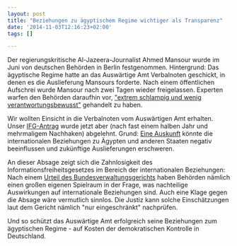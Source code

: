 ```yaml
---
layout: post
title: "Beziehungen zu ägyptischem Regime wichtiger als Transparenz"
date: '2014-11-03T12:16:23+02:00'
tags: []

---
```


Der regierungskritische Al-Jazeera-Journalist Ahmed Mansour wurde im Juni von deutschen Behörden in Berlin festgenommen. Hintergrund: Das ägyptische Regime hatte an das Auswärtige Amt Verbalnoten geschickt, in denen es die Auslieferung Mansours forderte. Nach einem öffentlichen Aufschrei wurde Mansour nach zwei Tagen wieder freigelassen.
Experten warfen den Behörden daraufhin vor, <a href="http://www.spiegel.de/politik/deutschland/fall-mansour-experten-werfen-behoerden-versagen-vor-a-1040799.html">"extrem schlampig und wenig verantwortungsbewusst"</a> gehandelt zu haben.

Wir wollten Einsicht in die Verbalnoten vom Auswärtigen Amt erhalten. Unser <a href="https://fragdenstaat.de/anfrage/verbalnote-der-agyptischen-botschaft-zu-ahmed-mansour/#nachricht-35516">IFG-Antrag</a> wurde jetzt aber (nach fast einem halben Jahr und mehrmaligem Nachhaken) abgelehnt. Grund: <a href="https://fragdenstaat.de/files/foi/35516/aa-mansour_geschwaerzt.pdf">Eine Auskunft</a> könnte die internationalen Beziehungen zu Ägypten und anderen Staaten negativ beeinflussen und zukünftige Auslieferungen erschweren.

An dieser Absage zeigt sich die Zahnlosigkeit des Informationsfreiheitsgesetzes im Bereich der internationalen Beziehungen: Nach einem <a href="http://www.lda.brandenburg.de/media_fast/5955/BVerwG_7_C_22_08.pdf">Urteil des Bundesverwaltungsgerichts</a> haben Behörden nämlich einen großen eigenen Spielraum in der Frage, was nachteilige Auswirkungen auf internationale Beziehungen sind. Auch eine Klage gegen die Absage wäre vermutlich sinnlos. Die Justiz kann solche Einschätzungen laut dem Gericht nämlich "nur eingeschränkt" nachprüfen. 

Und so schützt das Auswärtige Amt erfolgreich seine Beziehungen zum ägyptischen Regime - auf Kosten der demokratischen Kontrolle in Deutschland.
